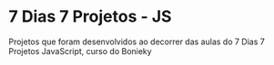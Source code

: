 # 7 Dias 7 Projetos - JS
Projetos que foram desenvolvidos ao decorrer das aulas do 7 Dias 7 Projetos JavaScript, curso do Bonieky
